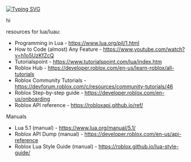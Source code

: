 [![Typing SVG](https://readme-typing-svg.demolab.com?font=Fira+Code&size=15&duration=2500&pause=200&width=435&lines=Solarite;Amateur+Roblox+Game+Developer)](https://git.io/typing-svg)

hi

resources for lua/luau:

- Programming in Lua - https://www.lua.org/pil/1.html
- How to Code (almost) Any Feature - https://www.youtube.com/watch?v=h1o5UzKfZcQ
- Tutorialspoint - https://www.tutorialspoint.com/lua/index.htm
- Roblox Hub - https://developer.roblox.com/en-us/learn-roblox/all-tutorials
- Roblox Community Tutorials - https://devforum.roblox.com/c/resources/community-tutorials/46
- Roblox Step-by-step guide - https://developer.roblox.com/en-us/onboarding
- Roblox API reference - https://robloxapi.github.io/ref/
 

Manuals
- Lua 5.1 (manual) - https://www.lua.org/manual/5.1/
- Roblox API Dump (manual) - https://developer.roblox.com/en-us/api-reference
- Roblox Lua Style Guide (manual) - https://roblox.github.io/lua-style-guide/
